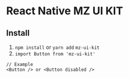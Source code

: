 # React Native MZ UI KIT


## Install

1. `npm install` or `yarn add` `mz-ui-kit`
2. `import Button from 'mz-ui-kit'`

```
// Example
<Button /> or <Button disabled />
```

